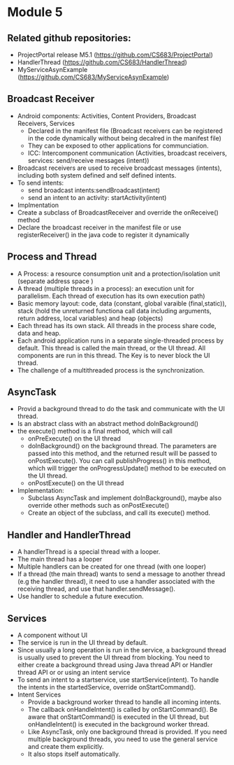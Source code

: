 # Module 5
## Related github repositories:
* ProjectPortal release M5.1 (https://github.com/CS683/ProjectPortal)
* HandlerThread (https://github.com/CS683/HandlerThread)
* MyServiceAsynExample (https://github.com/CS683/MyServiceAsynExample)
## Broadcast Receiver
* Android components: Activities, Content Providers, Broadcast Receivers, Services
  * Declared in the manifest file (Broadcast receivers can be registered in the code dynamically
  without being decalred in the manifest file)
  * They can be exposed to other applications for communciation. 
  * ICC: Intercomponent communication (Activities, broadcast receivers, services: send/receive messages (intent)) 
 * Broadcast receivers are used to receive broadcast messages (intents), including both system defined and self defined intents.
 * To send intents:
    * send broadcast intents:sendBroadcast(intent) 
    * send an intent to an activity: startActivity(intent)
 * Implmentation
  * Create a subclass of BroadcastReceiver and override the onReceive() method
  * Declare the broadcast receiver in the manifest file or use registerReceiver() in the java code to register it dynamically
 
## Process and Thread
* A Process: a resource consumption unit and a protection/isolation unit (separate address space )
* A thread (multiple threads in a process): an execution unit for parallelism. Each thread of execution has its own execution path)
* Basic memory layout: code, data (constant, global varaible (final,static)), 
 stack (hold the unreturned functiona call data including arguments, return address, local variables)  and heap (objects)  
* Each thread has its own stack. All threads in the process share code, data and heap.  
* Each android application runs in a separate single-threaded process by default. This thread is called the main thread, or the UI thread.
All components are run in this thread. The Key is to never block the UI thread. 
* The challenge of a multithreaded process is the synchronization.

## AsyncTask
* Provid a background thread to do the task and communicate with the UI thread.
* Is an abstract class with an abstract method doInBackground()
* the execute() method is a final method, which will call 
  * onPreExecute() on the UI thread
  * doInBackground() on the background thread. The parameters are passed into this method, and the returned result 
  will be passed to onPostExecute(). You can call publishProgress() in this method, which will trigger 
  the onProgressUpdate() method to be executed on the UI thread.
  * onPostExecute() on the UI thread
* Implementation:
  * Subclass AsyncTask and implement doInBackground(), maybe also override other methods such as onPostExecute()
  * Create an object of the subclass, and call its execute() method. 

## Handler and HandlerThread
* A handlerThread is a special thread with a looper.
* The main thread has a looper
* Multiple handlers can be created for one thread (with one looper)
* If a thread (the main thread) wants to send a message to another thread (e.g the handler thread), 
it need to use a handler associated with the receiving thread, and use that handler.sendMessage().
* Use handler to schedule a future execution.

## Services
* A component without UI
* The service is run in the UI thread by default.
* Since usually a long operation is run in the service, a background thread is usually used to prevent the UI thread
from blocking. You need to either create a background thread using Java thread API or Handler thread API or 
or using an intent service
* To send an intent to a startservice, use startService(intent). To handle the intents in the startedService, 
override onStartCommand(). 
* Intent Services
  * Provide a background worker thread to handle all incoming intents.
  * The callback onHandleIntent() is called by onStartCommand(). Be aware that onStartCommand() is executed 
  in the UI thread, but onHandleIntent() is executed in the background worker thread. 
  * Like AsyncTask, only one background thread is provided. If you need multiple background threads, you need to use 
  the general service and create them explicitly.
  * It also stops itself automatically. 
  





 

 

